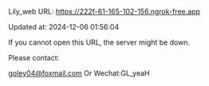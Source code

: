 Lily_web URL: https://222f-61-165-102-156.ngrok-free.app

Updated at: 2024-12-06 01:56:04

If you cannot open this URL, the server might be down.

Please contact: 

goley04@foxmail.com Or Wechat:GL_yeaH